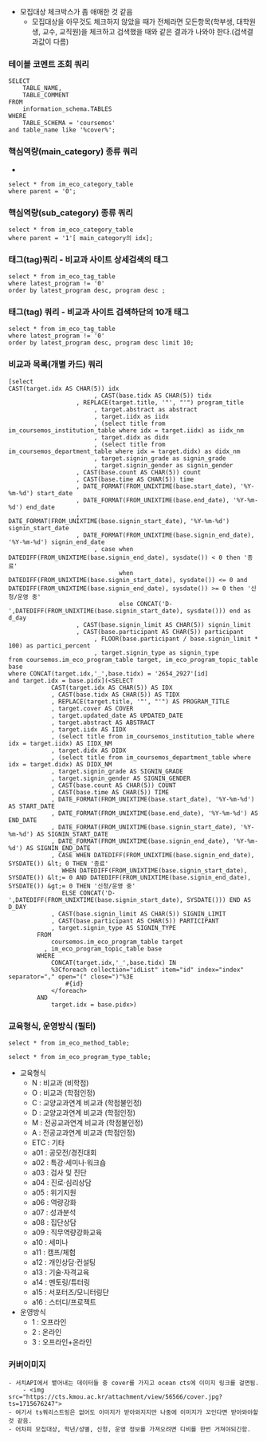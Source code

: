 


-  모집대상 체크박스가 좀 애매한 것 같음
	- 모집대상을 아무것도 체크하지 않았을 때가 전체라면 모든항목(학부생, 대학원생, 교수, 교직원)을 체크하고 검색했을 때와 같은 결과가 나와야 한다.(검색결과값이 다름)


### 테이블 코멘트 조회 쿼리
```
SELECT  
    TABLE_NAME,  
    TABLE_COMMENT  
FROM  
    information_schema.TABLES  
WHERE  
    TABLE_SCHEMA = 'coursemos'  
and table_name like '%cover%';
```

### 핵심역량(main_category) 종류 쿼리
- 
```
select * from im_eco_category_table  
where parent = '0';
```


### 핵심역량(sub_category) 종류 쿼리
```
select * from im_eco_category_table  
where parent = '1'[ main_category의 idx];
```

### 태그(tag)쿼리 - 비교과 사이트 상세검색의 태그
```
select * from im_eco_tag_table  
where latest_program != '0'  
order by latest_program desc, program desc ;
```

### 태그(tag) 쿼리 - 비교과 사이트 검색하단의 10개 태그
```
select * from im_eco_tag_table  
where latest_program != '0'  
order by latest_program desc, program desc limit 10;
```

### 비교과 목록(개별 카드) 쿼리
```
[select  
CAST(target.idx AS CHAR(5)) idx  
                        , CAST(base.tidx AS CHAR(5)) tidx  
                   , REPLACE(target.title, '"', "'") program_title  
                        , target.abstract as abstract  
                        , target.iidx as iidx  
                        , (select title from im_coursemos_institution_table where idx = target.iidx) as iidx_nm  
                        , target.didx as didx  
                        , (select title from im_coursemos_department_table where idx = target.didx) as didx_nm  
                        , target.signin_grade as signin_grade  
                        , target.signin_gender as signin_gender  
                   , CAST(base.count AS CHAR(5)) count  
                   , CAST(base.time AS CHAR(5)) time  
                   , DATE_FORMAT(FROM_UNIXTIME(base.start_date), '%Y-%m-%d') start_date  
                   , DATE_FORMAT(FROM_UNIXTIME(base.end_date), '%Y-%m-%d') end_date  
                   , DATE_FORMAT(FROM_UNIXTIME(base.signin_start_date), '%Y-%m-%d') signin_start_date  
                   , DATE_FORMAT(FROM_UNIXTIME(base.signin_end_date), '%Y-%m-%d') signin_end_date  
                        , case when DATEDIFF(FROM_UNIXTIME(base.signin_end_date), sysdate()) < 0 then '종료'  
                               when DATEDIFF(FROM_UNIXTIME(base.signin_start_date), sysdate()) <= 0 and DATEDIFF(FROM_UNIXTIME(base.signin_end_date), sysdate()) >= 0 then '신청/운영 중'  
                               else CONCAT('D-',DATEDIFF(FROM_UNIXTIME(base.signin_start_date), sysdate())) end as d_day  
                   , CAST(base.signin_limit AS CHAR(5)) signin_limit  
                   , CAST(base.participant AS CHAR(5)) participant  
                        , FLOOR(base.participant / base.signin_limit * 100) as partici_percent  
                        , target.signin_type as signin_type
from coursemos.im_eco_program_table target, im_eco_program_topic_table base  
where CONCAT(target.idx,'_',base.tidx) = '2654_2927'[id]
and target.idx = base.pidx](<SELECT
			CAST(target.idx AS CHAR(5)) AS IDX
			, CAST(base.tidx AS CHAR(5)) AS TIDX
			, REPLACE(target.title, '"', "'") AS PROGRAM_TITLE
			, target.cover AS COVER
			, target.updated_date AS UPDATED_DATE			
			, target.abstract AS ABSTRACT
			, target.iidx AS IIDX
			, (select title from im_coursemos_institution_table where idx = target.iidx) AS IIDX_NM
			, target.didx AS DIDX
			, (select title from im_coursemos_department_table where idx = target.didx) AS DIDX_NM
			, target.signin_grade AS SIGNIN_GRADE
			, target.signin_gender AS SIGNIN_GENDER
			, CAST(base.count AS CHAR(5)) COUNT
			, CAST(base.time AS CHAR(5)) TIME
			, DATE_FORMAT(FROM_UNIXTIME(base.start_date), '%Y-%m-%d') AS START_DATE
			, DATE_FORMAT(FROM_UNIXTIME(base.end_date), '%Y-%m-%d') AS END_DATE
			, DATE_FORMAT(FROM_UNIXTIME(base.signin_start_date), '%Y-%m-%d') AS SIGNIN_START_DATE
			, DATE_FORMAT(FROM_UNIXTIME(base.signin_end_date), '%Y-%m-%d') AS SIGNIN_END_DATE
			, CASE WHEN DATEDIFF(FROM_UNIXTIME(base.signin_end_date), SYSDATE()) &lt; 0 THEN '종료'
			   WHEN DATEDIFF(FROM_UNIXTIME(base.signin_start_date), SYSDATE()) &lt;= 0 AND DATEDIFF(FROM_UNIXTIME(base.signin_end_date), SYSDATE()) &gt;= 0 THEN '신청/운영 중'
			   ELSE CONCAT('D-',DATEDIFF(FROM_UNIXTIME(base.signin_start_date), SYSDATE())) END AS D_DAY
			, CAST(base.signin_limit AS CHAR(5)) SIGNIN_LIMIT
			, CAST(base.participant AS CHAR(5)) PARTICIPANT
			, target.signin_type AS SIGNIN_TYPE
		FROM 
			coursemos.im_eco_program_table target
		  , im_eco_program_topic_table base
		WHERE 
			CONCAT(target.idx,'_',base.tidx) IN
			%3Cforeach collection="idList" item="id" index="index" separator="," open="(" close=")"%3E
				#{id}
			</foreach>
		AND 
			target.idx = base.pidx>)
```


### 교육형식, 운영방식 (필터)
```
select * from im_eco_method_table;  
  
select * from im_eco_program_type_table;
```
- 교육형식
	- N : 비교과 (비학점)
	- O : 비교과 (학점인정)
	- C : 교양교과연계 비교과 (학점불인정)
	- D : 교양교과연계 비교과 (학점인정)
	- M : 전공교과연계 비교과 (학점불인정)
	- A : 전공교과연계 비교과 (학점인정)
	- ETC : 기타
	- a01 : 공모전/경진대회
	- a02 : 특강·세미나·워크숍
	- a03 : 검사 및 진단
	- a04 : 진로·심리상담
	- a05 : 위기지원
	- a06 : 역량강화
	- a07 : 성과분석
	- a08 : 집단상담
	- a09 : 직무역량강화교육
	- a10 : 세미나
	- a11 : 캠프/체험
	- a12 : 개인상담·컨설팅
	- a13 : 기술·자격교육
	- a14 : 멘토링/튜터링
	- a15 : 서포터즈/모니터링단
	- a16 : 스터디/프로젝트 
- 운영방식
	- 1 : 오프라인
	- 2 : 온라인
	- 3 : 오프라인+온라인


### 커버이미지
	- 서치API에서 뱉어내는 데이터들 중 cover를 가지고 ocean cts에 이미지 링크를 걸면됨.
		- <img src="https://cts.kmou.ac.kr/attachment/view/56566/cover.jpg?ts=1715676247">
	- 여기서 ts쿼리스트링은 없어도 이미지가 받아와지지만 나중에 이미지가 꼬인다면 받아와야할 것 같음.
	- 어차피 모집대상, 학년/성별, 신청, 운영 정보를 가져오려면 디비를 한번 거쳐야되긴함.
